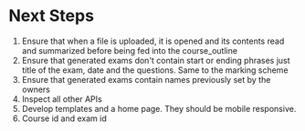 # Next Steps
1. Ensure that when a file is uploaded, it is opened and its contents read and summarized before being fed into the course_outline
2. Ensure that generated exams don't contain start or ending phrases just title of the exam, date and the questions. Same to the marking scheme
3. Ensure that generated exams contain names previously set by the owners
4. Inspect all other APIs
5. Develop templates and a home page. They should be mobile responsive.
6. Course id and exam id